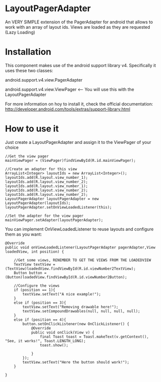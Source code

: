 
LayoutPagerAdapter
====================

An VERY SIMPLE extension of the PagerAdapter for android that allows to work with an array of layout ids. Views are loaded as they are requested (Lazy Loading)

Installation
====================

This component makes use of the android support library v4. Specifically it uses these two classes:

android.support.v4.view.PagerAdapter

android.support.v4.view.ViewPager <-- You will use this with the LayoutPagerAdapter

For more information on hoy to install it, check the official documentation:
http://developer.android.com/tools/extras/support-library.html

How to use it
====================

Just create a LayoutPagerAdapter and assign it to the ViewPager of your choice

	//Get the view pager
    mainViewPager = (ViewPager)findViewById(R.id.mainViewPager);
        
	//Create an adapter for this view
    ArrayList<Integer> layoutIds = new ArrayList<Integer>();
    layoutIds.add(R.layout.view_number_1);
    layoutIds.add(R.layout.view_number_2);
    layoutIds.add(R.layout.view_number_1);
    layoutIds.add(R.layout.view_number_2);
    layoutIds.add(R.layout.view_number_2);
    LayoutPagerAdapter layoutPagerAdapter = new LayoutPagerAdapter(layoutIds);
    layoutPagerAdapter.setOnViewLoadedListener(this);
        
    //Set the adapter for the view pager
    mainViewPager.setAdapter(layoutPagerAdapter);
    
You can implement OnViewLoadedListener to reuse layouts and configure them as you want:

	@Override
	public void onViewLoadedListener(LayoutPagerAdapter pagerAdapter,View loadedView, int position) {
		
		//Get some views, RENEMBER TO GET THE VIEWS FROM THE LOADEDVIEW
		TextView textView = (TextView)loadedView.findViewById(R.id.viewNumber2TextView);
		Button button = (Button)loadedView.findViewById(R.id.viewNumber2Button);
		
		//Configure the views
		if (position == 1){
			textView.setText("A nice example!");
		}
		else if (position == 3){
			textView.setText("Removing drawable here!");
			textView.setCompoundDrawables(null, null, null, null);
		}
		else if (position == 4){
			button.setOnClickListener(new OnClickListener() {
				@Override
				public void onClick(View v) {
					final Toast toast = Toast.makeText(v.getContext(), "See, it works!", Toast.LENGTH_LONG);
					toast.show();
					
				}
			});
			textView.setText("Here the button should work!");
		}
		
	}